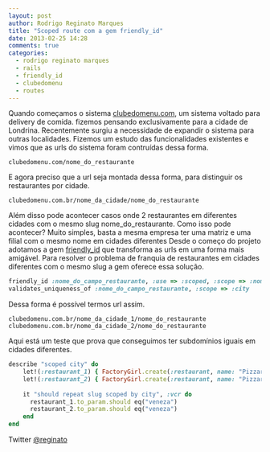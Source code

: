 ```yaml
---
layout: post
author: Rodrigo Reginato Marques
title: "Scoped route com a gem friendly_id"
date: 2013-02-25 14:28
comments: true
categories:
  - rodrigo reginato marques
  - rails
  - friendly_id
  - clubedomenu
  - routes
---
```


Quando começamos o sistema [clubedomenu.com](http://clubedomenu.com), um sistema voltado para delivery de comida. fizemos pensando exclusivamente para a cidade de Londrina.
Recentemente surgiu a necessidade de expandir o sistema para outras localidades.
Fizemos um estudo das funcionalidades existentes e vimos que as urls do sistema foram contruídas dessa forma.

```
clubedomenu.com/nome_do_restaurante
```

E agora preciso que a url seja montada dessa forma, para distinguir os restaurantes por cidade.

```
clubedomenu.com.br/nome_da_cidade/nome_do_restaurante
```

Além disso pode acontecer casos onde 2 restaurantes em diferentes cidades com o mesmo slug nome_do_restaurante. Como isso pode acontecer? Muito simples, basta a mesma empresa ter uma matriz e uma filial com o mesmo nome em cidades diferentes
Desde o começo do projeto adotamos a gem [friendly_id](https://github.com/norman/friendly_id) que transforma as urls em uma forma mais amigável.
Para resolver o problema de franquia de restaurantes em cidades diferentes com o mesmo slug a gem oferece essa solução.

```ruby
friendly_id :nome_do_campo_restaurante, :use => :scoped, :scope => :nome_do_campo_cidade.
validates_uniqueness_of :nome_do_campo_restaurante, :scope => :city
```  

Dessa forma é possível termos url assim.

```  
clubedomenu.com.br/nome_da_cidade_1/nome_do_restaurante
clubedomenu.com.br/nome_da_cidade_2/nome_do_restaurante
```

Aqui está um teste que prova que conseguimos ter subdomínios iguais em cidades diferentes.

```ruby
describe "scoped city" do
    let!(:restaurant_1) { FactoryGirl.create(:restaurant, name: "Pizzaria Boa", city: "Maringa", subdomain: "veneza") }
    let!(:restaurant_2) { FactoryGirl.create(:restaurant, name: "Pizzaria Boa", city: "Londrina", subdomain: "veneza") }  
      
    it "should repeat slug scoped by city", :vcr do
      restaurant_1.to_param.should eq("veneza")
      restaurant_2.to_param.should eq("veneza")
    end
end
```

Twitter [@reginato](http://twitter.com/reginato)